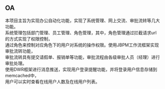 ## OA
本项目主旨为实现办公自动化功能，实现了系统管理、网上交流、审批流转等几大功能。<br>
系统管理包括部门管理、员工管理、角色管理，其中，角色管理通过拦截请求url的方式实现了权限控制，<br>
通过角色来控制对应角色下的用户对系统的操作权限。使用JBPM工作流框架实现审批流转功能，<br>
审批流转具有提交请假单、报销单等功能，审批流程由各级审批人员（经理）进行审批处理。<br>
使用DWR框架进行消息推送，实现用户登录提醒功能，并将登录用户信息存储到memcached中，<br>
用户可以实时查看在线用户人数及在线用户列表。<br>
